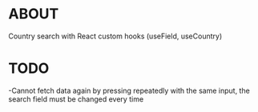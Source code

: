 # ABOUT

Country search with React custom hooks (useField, useCountry)


# TODO

-Cannot fetch data again by pressing repeatedly with the same input, the search field must be changed every time
